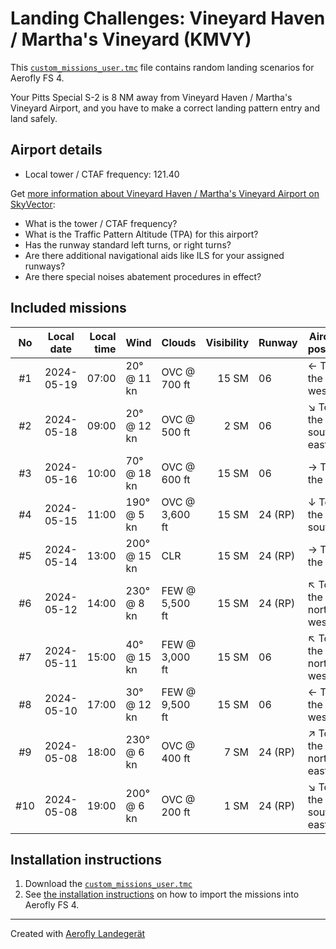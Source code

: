 # Landing Challenges: Vineyard Haven / Martha's Vineyard (KMVY)

This [`custom_missions_user.tmc`](./custom_missions_user.tmc) file contains random landing scenarios for Aerofly FS 4.

Your Pitts Special S-2 is 8 NM away from Vineyard Haven / Martha's Vineyard Airport, and you have to make a correct landing pattern entry and land safely.

## Airport details

- Local tower / CTAF frequency: 121.40

Get [more information about Vineyard Haven / Martha's Vineyard Airport on SkyVector](https://skyvector.com/airport/KMVY):

- What is the tower / CTAF frequency?
- What is the Traffic Pattern Altitude (TPA) for this airport?
- Has the runway standard left turns, or right turns?
- Are there additional navigational aids like ILS for your assigned runways?
- Are there special noises abatement procedures in effect?

## Included missions

| No  | Local date | Local time | Wind         | Clouds         | Visibility | Runway  | Aircraft position    |
| :-: | ---------- | ---------: | ------------ | -------------- | ---------: | ------- | -------------------- |
| #1  | 2024-05-19 |      07:00 | 20° @ 11 kn  | OVC @ 700 ft   |      15 SM | 06      | ← To the west        |
| #2  | 2024-05-18 |      09:00 | 20° @ 12 kn  | OVC @ 500 ft   |       2 SM | 06      | ↘ To the south-east |
| #3  | 2024-05-16 |      10:00 | 70° @ 18 kn  | OVC @ 600 ft   |      15 SM | 06      | → To the east        |
| #4  | 2024-05-15 |      11:00 | 190° @ 5 kn  | OVC @ 3,600 ft |      15 SM | 24 (RP) | ↓ To the south       |
| #5  | 2024-05-14 |      13:00 | 200° @ 15 kn | CLR            |      15 SM | 24 (RP) | → To the east        |
| #6  | 2024-05-12 |      14:00 | 230° @ 8 kn  | FEW @ 5,500 ft |      15 SM | 24 (RP) | ↖ To the north-west |
| #7  | 2024-05-11 |      15:00 | 40° @ 15 kn  | FEW @ 3,000 ft |      15 SM | 06      | ↖ To the north-west |
| #8  | 2024-05-10 |      17:00 | 30° @ 12 kn  | FEW @ 9,500 ft |      15 SM | 06      | ← To the west        |
| #9  | 2024-05-08 |      18:00 | 230° @ 6 kn  | OVC @ 400 ft   |       7 SM | 24 (RP) | ↗ To the north-east |
| #10 | 2024-05-08 |      19:00 | 200° @ 6 kn  | OVC @ 200 ft   |       1 SM | 24 (RP) | ↘ To the south-east |

## Installation instructions

1. Download the [`custom_missions_user.tmc`](./custom_missions_user.tmc)
2. See [the installation instructions](https://fboes.github.io/aerofly-missions/docs/generic-installation.html) on how to import the missions into Aerofly FS 4.

---

Created with [Aerofly Landegerät](https://github.com/fboes/aerofly-patterns)
